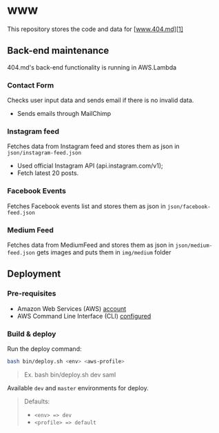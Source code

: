 # www

This repository stores the code and data for [www.404.md][1]

## Back-end maintenance

404.md's back-end functionality is running in AWS.Lambda

### Contact Form

Checks user input data and sends email if there is no invalid data.

* Sends emails through MailChimp

### Instagram feed

Fetches data from Instagram feed and stores them as json in `json/instagram-feed.json`

* Used official Instagram API (api.instagram.com/v1);
* Fetch latest 20 posts.

### Facebook Events

Fetches Facebook events list and stores them as json in `json/facebook-feed.json`

### Medium Feed

Fetches data from MediumFeed and stores them as json in `json/medium-feed.json` gets images and puts 
them in `img/medium` folder

## Deployment

### Pre-requisites

- Amazon Web Services (AWS) [account][2]
- AWS Command Line Interface (CLI) [configured][3]

### Build & deploy

Run the deploy command:

```bash
bash bin/deploy.sh <env> <aws-profile>
```
> Ex. bash bin/deploy.sh dev saml

Available `dev` and `master` environments for deploy.

>Defaults:
>- `<env> => dev`
>- `<profile> => default`


[1]: https://www.404.md
[2]: https://www.youtube.com/watch?v=WviHsoz8yHk
[3]: https://docs.aws.amazon.com/cli/latest/userguide/cli-chap-getting-started.html
